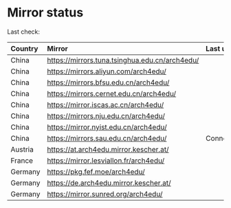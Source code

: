 <script src="./time.js"></script>
# Mirror status
Last check: <script type="text/javascript">localize(1742113590.9928553);</script>

|Country|Mirror|Last update|
|:------|:-----|:----------|
|China|https://mirrors.tuna.tsinghua.edu.cn/arch4edu/|<script type="text/javascript">localize(1742107086);</script>|
|China|https://mirrors.aliyun.com/arch4edu/|<script type="text/javascript">localize(1742107086);</script>|
|China|https://mirrors.bfsu.edu.cn/arch4edu/|<script type="text/javascript">localize(1742067058);</script>|
|China|https://mirrors.cernet.edu.cn/arch4edu/|<script type="text/javascript">localize(1742107086);</script>|
|China|https://mirror.iscas.ac.cn/arch4edu/|<script type="text/javascript">localize(1742067058);</script>|
|China|https://mirrors.nju.edu.cn/arch4edu/|<script type="text/javascript">localize(1742020792);</script>|
|China|https://mirror.nyist.edu.cn/arch4edu/|<script type="text/javascript">localize(1742067058);</script>|
|China|https://mirrors.sau.edu.cn/arch4edu/|ConnectionError|
|Austria|https://at.arch4edu.mirror.kescher.at/|<script type="text/javascript">localize(1742067058);</script>|
|France|https://mirror.lesviallon.fr/arch4edu/|<script type="text/javascript">localize(1742107086);</script>|
|Germany|https://pkg.fef.moe/arch4edu/|<script type="text/javascript">localize(1742067058);</script>|
|Germany|https://de.arch4edu.mirror.kescher.at/|<script type="text/javascript">localize(1742067058);</script>|
|Germany|https://mirror.sunred.org/arch4edu/|<script type="text/javascript">localize(1742067058);</script>|

<script src="./tablefilter/tablefilter.js"></script>
<script src="./table.js"></script>